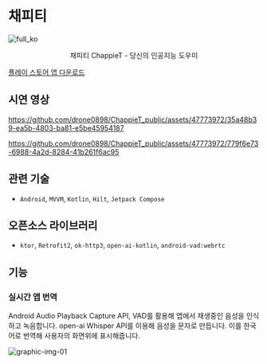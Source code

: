 # 채피티
![full_ko](https://github.com/drone0898/ChappieT_public/assets/47773972/42c874c8-2387-4cac-bdc7-ac53a11ac32f)

<div align="center">
채피티 ChappieT - 당신의 인공지능 도우미 
</div>

[플레이 스토어 앱 다운로드](https://play.google.com/store/apps/details?id=kr.com.chappiet)


## 시연 영상


https://github.com/drone0898/ChappieT_public/assets/47773972/35a48b39-ea5b-4803-ba81-e5be45954187



https://github.com/drone0898/ChappieT_public/assets/47773972/779f6e73-6988-4a2d-8284-41b261f6ac95



## 관련 기술
  - `Android`, `MVVM`, `Kotlin`, `Hilt`, `Jetpack Compose`

## 오픈소스 라이브러리
 - `ktor`, `Retrofit2`, `ok-http3`, `open-ai-kotlin`, `android-vad:webrtc`

## 기능

### 실시간 앱 번역

Android Audio Playback Capture API, VAD를 활용해 앱에서 재생중인 음성을 인식하고 녹음합니다.
open-ai Whisper API를 이용해 음성을 문자로 만듭니다. 이를 한국어로 번역해 사용자의 화면위에 표시해줍니다.



![graphic-img-01](https://github.com/drone0898/ChappieT_public/assets/47773972/9f4b21dc-e758-47be-91c4-366290d154e5)
